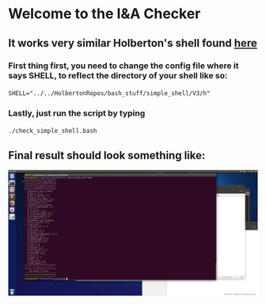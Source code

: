# Welcome to the I&A Checker
## It works very similar Holberton's shell found [here](https://github.com/holbertonschool/0x15.c/)

### First thing first, you need to change the config file where it says SHELL, to reflect the directory of your shell like so: 
`SHELL="../../HolbertonRepos/bash_stuff/simple_shell/V3/h"`

### Lastly, just run the script by typing 
`./check_simple_shell.bash`


## Final result should look something like:

![](example.png)
